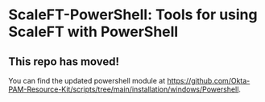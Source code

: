 # ScaleFT-PowerShell: Tools for using ScaleFT with PowerShell

## This repo has moved!
You can find the updated powershell module at https://github.com/Okta-PAM-Resource-Kit/scripts/tree/main/installation/windows/Powershell.

